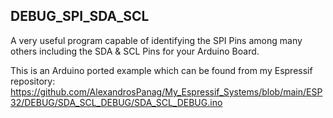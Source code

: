DEBUG_SPI_SDA_SCL
-----------------------

A very useful program capable of identifying the SPI Pins among many others including the SDA & SCL Pins for your Arduino Board.


This is an Arduino ported example which can be found from my Espressif repository: https://github.com/AlexandrosPanag/My_Espressif_Systems/blob/main/ESP32/DEBUG/SDA_SCL_DEBUG/SDA_SCL_DEBUG.ino
